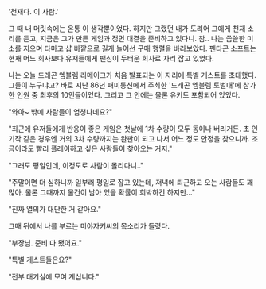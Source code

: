 '천재다. 이 사람.' 

그 때 내 머릿속에는 온통 이 생각뿐이었다.
하지만 그랬던 내가 도리어 그에게 천재 소리를 듣고, 지금은 그가 만든 게임과 정면 대결을 준비하고 있다니. 참..
나는 씁쓸한 미소를 지으며 타마고 샵 바깥으로 길게 늘어선 구매 행렬을 바라보았다.
펜타곤 소프트는 현재 어느 회사보다 유저들에게 팬심이 두터운 회사로 자리 잡고 있었다.

나는 오늘 드래곤 엠블렘 리메이크가 처음 발표되는 이 자리에 특별 게스트를 초대했다.
그들이 누구냐고?
바로 지난 86년 패미통신에서 주최한 '드래곤 엠블렘 토벌대'에 참가한 인원 중 최후의 10인들이었다. 그리고 그 안에는 물론 유키도 포함되어 있었다.

"와아~ 밖에 사람들이 엄청나네요?" 

"최근에 유저들에게 반응이 좋은 게임은 첫날에 1차 수량이 모두 동이나 버리거든. 초 인기작 같은 경우엔 거의 3차 수량까지는 완판이 되고 나서 어느 정도 안정을 찾으니까. 조금이라도 빨리 플레이하고 싶은 사람들이 찾아오는 거지." 

"그래도 평일인데, 이정도로 사람이 몰리다니.." 

"주말이면 더 심하니까 일부러 평일로 잡고 있는데, 저녁에 퇴근하고 오는 사람들도 꽤 많아. 물론 그때까지 물건이 남아 있을 확률이 희박하긴 하지만..." 

"진짜 열의가 대단한 거 같아요." 

그때 뒤에서 나를 부르는 미야자키씨의 목소리가 들렸다.

"부장님. 준비 다 됐어요." 

"특별 게스트들은요?" 

"전부 대기실에 모여 계십니다." 